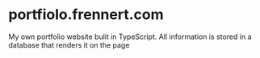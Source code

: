 # portfiolo.frennert.com
My own portfolio website bulit in TypeScript. All information is stored in a database that renders it on the page
